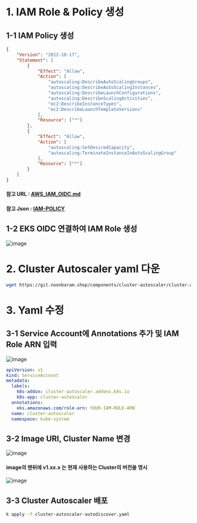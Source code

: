 # 1. IAM Role & Policy 생성
## 1-1 IAM Policy 생성
```json
{
    "Version": "2012-10-17",
    "Statement": [
        {
            "Effect": "Allow",
            "Action": [
                "autoscaling:DescribeAutoScalingGroups",
                "autoscaling:DescribeAutoScalingInstances",
                "autoscaling:DescribeLaunchConfigurations",
                "autoscaling:DescribeScalingActivities",
                "ec2:DescribeInstanceTypes",
                "ec2:DescribeLaunchTemplateVersions"
            ],
            "Resource": ["*"]
        },
        {
            "Effect": "Allow",
            "Action": [
                "autoscaling:SetDesiredCapacity",
                "autoscaling:TerminateInstanceInAutoScalingGroup"
            ],
            "Resource": ["*"]
        }
    ]
}
```
#### 참고 URL : [AWS_IAM_OIDC.md](https://github.com/kubernetes/autoscaler/blob/master/cluster-autoscaler/cloudprovider/aws/CA_with_AWS_IAM_OIDC.md)
#### 참고 Json : [IAM-POLICY](https://raw.githubusercontent.com/NoonBaRam/noonbaram.github.io/refs/heads/main/components/cluster-autoscaler/iam-policy.json)

## 1-2 EKS OIDC 연결하여 IAM Role 생성
![image](https://github.com/user-attachments/assets/6770e4d1-05a8-42fd-bde5-b0715ff6ab6c)  

# 2. Cluster Autoscaler yaml 다운  
```bash
wget https://git.noonbaram.shop/components/cluster-autoscaler/cluster-autoscaler.yaml
```

# 3. Yaml 수정

## 3-1 Service Account에 Annotations 추가 및 IAM Role ARN 입력  
![image](https://github.com/user-attachments/assets/12a4debb-cba9-4b2f-8f4a-7700df4e7f8a)  
```yaml
apiVersion: v1
kind: ServiceAccount
metadata:
  labels:
    k8s-addon: cluster-autoscaler.addons.k8s.io
    k8s-app: cluster-autoscaler
  annotations:
    eks.amazonaws.com/role-arn: YOUR-IAM-ROLE-ARN
  name: cluster-autoscaler
  namespace: kube-system
```
## 3-2 Image URI, Cluster Name 변경
![image](https://github.com/user-attachments/assets/e0526fb8-07c9-4ac2-83e3-f187e9551886)  

#### image의 맨뒤에 v1.xx.x 는 현재 사용하는 Cluster의 버전을 명시  
![image](https://github.com/user-attachments/assets/c7623a91-d58a-4d2c-bc0e-e9e97fe9a233)  

## 3-3 Cluster Autoscaler 배포
```bash
k apply -f cluster-autoscaler-autodiscover.yaml
```
